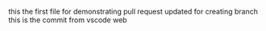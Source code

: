 this the first file for demonstrating pull request
updated for creating branch
this is the commit from vscode
web